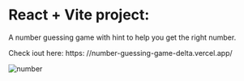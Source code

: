 # React + Vite project:
A number guessing game with hint to help you get the right number.

Check iout here: 
https:  //number-guessing-game-delta.vercel.app/

![number](https://github.com/kylead10/number-guessing-game/assets/101107354/afeb5749-5ca8-4717-8efa-39c1781adaef)
